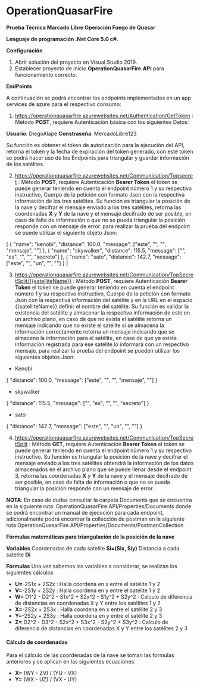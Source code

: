 # OperationQuasarFire
**Prueba Técnica Marcado Libre Operación Fuego de Quasar**

**Lenguaje de programación .Net Core 5.0 c#.**

**Configuración**
1. Abrir solución del proyecto en Visual Studio 2019.
2. Establecer proyecto de inicio **OperationQuasarFire.API** para funcionamiento correcto.

**EndPoints**

A continuación se podrá encontrar los endpoints implementados en un app services de azure para el respectivo consumo:

1. https://operationquasarfire.azurewebsites.net/Authentication/GetToken : Método **POST**, requiere Autenticación básica con los siguientes Datos:

**Usuario**: DiegoAlape 
**Constraseña**: MercadoLibre123

 Su función es obtener el token de autorización para la ejecución del API, retorna el token y la fecha de expiración del token generado, con este token se podrá hacer uso de los Endpoints para triangular y guardar información de los satélites.
 
2. https://operationquasarfire.azurewebsites.net/Communication/Topsecret : Método **POST**, requiere Autenticación **Bearer Token** el token se puede generar teniendo en cuenta el endpoint número 1 y su respectivo instructivo, Cuerpo de la petición con formato Json con la respectiva información de los tres satélites. Su función es triangular la posición de la nave y decifrar el mensaje enviado a los tres satélites, retorna las coordenadas **X** y **Y** de la nave y el mensaje decifrado de ser posible, en caso de falta de información o que no se pueda triangular la posición responde con un mensaje de error. para realizar la prueba del endpoint se puede utilizar el siguiente objeto Json: 

[
  {
    "name": "kenobi",
    "distance": 100.0,
    "message": ["este", "", "", "mensaje", ""]
  },
  {
    "name": "skywalker",
    "distance": 115.5,
    "message": ["", "es", "", "", "secreto"]
  },
  {
    "name": "sato",
    "distance": 142.7,
    "message": ["este", "", "un", "", ""]
  }
]

3. https://operationquasarfire.azurewebsites.net/Communication/TopSecretSplit/{{satelliteName}} : Método **POST**, requiere Autenticación **Bearer Token** el token se puede generar teniendo en cuenta el endpoint número 1 y su respectivo instructivo, Cuerpo de la petición con formato Json con la respectiva información del satélite y en la URL en el espacio {{satelliteName}} definir el nombre del satélite. Su función es validar la existencia del satélite y almacenar la respectiva información de este en un archivo plano, en caso de que no exista el satélite retorna un mensaje indicando que no existe el satélite si se almacena la información correctamente retorna un mensaje indicando que se almaceno la información para el satélite, en caso de que ya exista información registrada para ese satélite lo informará con un respectivo mensaje, para realizar la prueba del endpoint se pueden utilizar los siguientes objetos Json:

* Kenobi

{
    "distance": 100.0,
    "message": ["este", "", "", "mensaje", ""]
}

* skywalker

{
    "distance": 115.5,
    "message": ["", "es", "", "", "secreto"]
}

* sato

{
    "distance": 142.7,
    "message": ["este", "", "un", "", ""]
}

4. https://operationquasarfire.azurewebsites.net/Communication/TopSecretSplit : Método **GET**, requiere Autenticación **Bearer Token** el token se puede generar teniendo en cuenta el endpoint número 1 y su respectivo instructivo. Su función es triangular la posición de la nave y decifrar el mensaje enviado a los tres satélites obtendrá la información de los datos almacenados en el archivo plano que se puede llenar desde el endpoint 3, retorna las coordenadas **X** y **Y** de la nave y el mensaje decifrado de ser posible, en caso de falta de información o que no se pueda triangular la posición responde con un mensaje de error.

**NOTA**: En caso de dudas consultar la carpeta Documents que se encuentra en la siguiente ruta: OperationQuasarFire.API/Properties/Documents donde se podrá encontrar un manual de ejecución para cada endpoint, adicionalmente podrá encontrar la collección de postman en la siguiente ruta OperationQuasarFire.API/Properties/Documents/PostmanCollection

**Fórmulas matemáticas para triangulación de la posición de la nave**

**Variables**
Coordenadas de cada satelite **Si=(Six, Siy)**
Distancia a cada satelite **Di**

**Fórmulas**
Una vez sabemos las variables a considerar, se realizan los siguientes cálculos
* **U=**-2S1x + 2S2x : Halla coordena en x entre el satélite 1 y 2
* **V=**-2S1y + 2S2y : Halla coordena en y entre el satélite 1 y 2
* **W=** D1^2 - D2^2 - S1x^2 + S2x^2 - S1y^2 + S2y^2 : Calculo de diferencia de distancias en coordenadas X y Y entre los satélites 1 y 2
* **X=**-2S2x + 2S3x : Halla coordena en x entre el satélite 2 y 3
* **Y=**-2S2y + 2S3y : Halla coordena en y entre el satélite 2 y 3
* **Z=** D2^2 - D3^2 - S2x^2 + S3x^2 - S2y^2 + S3y^2 : Calculo de diferencia de distancias en coordenadas X y Y entre los satélites 2 y 3

#### Cálculo de coordenadas
Para el cálculo de las coordenadas de la nave se toman las formulas anteriores y se aplican en las siguientes ecuaciones:
* **X=** (WY - ZV) / (YU - VX)
* **Y=** (WX - UZ) / (VX - UY)
